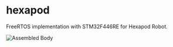 # hexapod
FreeRTOS implementation with STM32F446RE for Hexapod Robot.

![Assembled Body](images/body_assembled.png)
